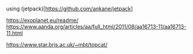 using (jetpack)[https://github.com/ankane/jetpack]

https://exoplanet.eu/readme/
https://www.aanda.org/articles/aa/full_html/2011/08/aa16713-11/aa16713-11.html

https://www.star.bris.ac.uk/~mbt/topcat/
